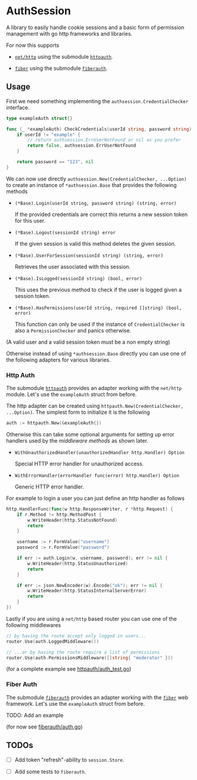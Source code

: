 # AuthSession

A library to easily handle cookie sessions and a basic form of permission management with go http frameworks and libraries.

For now this supports

-   [`net/http`](https://pkg.go.dev/net/http) using the submodule [`httpauth`](./httpauth).

-   [`fiber`](https://github.com/gofiber/fiber) using the submodule [`fiberauth`](./fiberauth).

## Usage

First we need something implementing the `authsession.CredentialChecker` interface.

```go
type exampleAuth struct{}

func (_ *exampleAuth) CheckCredentials(userId string, password string) (bool, error) {
	if userId != "example" {
        // return authsession.ErrUserNotFound or nil as you prefer
		return false, authsession.ErrUserNotFound
	}

	return password == "123", nil
}
```

We can now use directly `authsession.New(CredentialChecker, ...Option)` to create an instance of `*authsession.Base` that provides the following methods

-   `(*Base).Login(userId string, password string) (string, error)`

    If the provided credentials are correct this returns a new session token for this user.

-   `(*Base).Logout(sessionId string) error`

    If the given session is valid this method deletes the given session.

-   `(*Base).UserForSession(sessionId string) (string, error)`

    Retrieves the user associated with this session.

-   `(*Base).IsLogged(sessionId string) (bool, error)`

    This uses the previous method to check if the user is logged given a session token.

-   `(*Base).HasPermissions(userId string, required []string) (bool, error)`

    This function can only be used if the instance of `CredentialChecker` is also a `PermissionChecker` and panics otherwise.

(A valid user and a valid session token must be a non empty string)

Otherwise instead of using `*authsession.Base` directly you can use one of the following adapters for various libraries.

### Http Auth

The submodule [`httpauth`](./httpauth) provides an adapter working with the `net/http` module. Let's use the `exampleAuth` struct from before.

The http adapter can be created using `httpauth.New(CredentialChecker, ...Option)`. The simplest form to initialize it is the following

```go
auth := httpauth.New(&exampleAuth{})
```

Otherwise this can take some optional arguments for setting up error handlers used by the _middleware methods_ as shown later.

-   `WithUnauthorizedHandler(unauthorizedHandler http.Handler) Option`

    Special HTTP error handler for unauthorized access.

-   `WithErrorHandler(errorHandler func(error) http.Handler) Option`

    Generic HTTP error handler.

For example to login a user you can just define an http handler as follows

```go
http.HandlerFunc(func(w http.ResponseWriter, r *http.Request) {
    if r.Method != http.MethodPost {
        w.WriteHeader(http.StatusNotFound)
        return
    }

    username := r.FormValue("username")
    password := r.FormValue("password")

    if err := auth.Login(w, username, password); err != nil {
        w.WriteHeader(http.StatusUnauthorized)
        return
    }

    if err := json.NewEncoder(w).Encode("ok"); err != nil {
        w.WriteHeader(http.StatusInternalServerError)
        return
    }
})
```

Lastly if you are using a `net/http` based router you can use one of the following middlewares

```go
// by having the route accept only logged in users...
router.Use(auth.LoggedMiddleware())

// ...or by having the route require a list of permissions
router.Use(auth.PermissionsMiddleware([]string{ "moderator" }))
```

(for a complete example see [httpauth/auth_test.go](./httpauth/auth_test.go))

### Fiber Auth

The submodule [`fiberauth`](./fiberauth) provides an adapter working with the [`fiber`](https://github.com/gofiber/fiber) web framework. Let's use the `exampleAuth` struct from before.

TODO: Add an example

(for now see [fiberauth/auth.go](./fiberauth/auth.go))

## TODOs

-   [ ] Add token "refresh"-ability to `session.Store`.

-   [ ] Add some tests to `fiberauth`.
